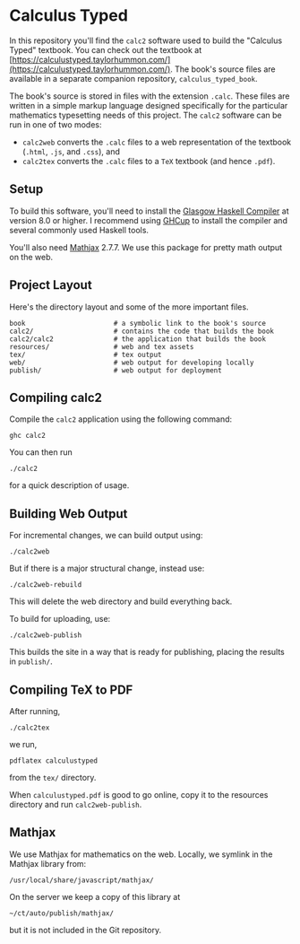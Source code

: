 
# Calculus Typed #

In this repository you'll find the `calc2` software used to build
the "Calculus Typed" textbook. You can check out the textbook at
[https://calculustyped.taylorhummon.com/](https://calculustyped.taylorhummon.com/).
The book's source files are available in a separate companion repository, `calculus_typed_book`.

The book's source is stored in files with the extension `.calc`. These files
are written in a simple markup language designed specifically for the particular
mathematics typesetting needs of this project. The `calc2` software can be run in
one of two modes:
* `calc2web` converts the `.calc` files to a web representation of
the textbook (`.html`, `.js`, and `.css`), and
* `calc2tex` converts the `.calc` files to a `TeX` textbook (and hence `.pdf`).


## Setup ##

To build this software, you'll need to install the [Glasgow Haskell Compiler](https://www.haskell.org/ghc/) at version 8.0 or higher. I recommend using [GHCup](https://www.haskell.org/ghcup/) to install the compiler and several commonly used Haskell tools.

You'll also need [Mathjax](https://www.mathjax.org/) 2.7.7. We use this package
for pretty math output on the web.


## Project Layout ##

Here's the directory layout and some of the more important files.

    book                      # a symbolic link to the book's source
    calc2/                    # contains the code that builds the book
    calc2/calc2               # the application that builds the book
    resources/                # web and tex assets
    tex/                      # tex output
    web/                      # web output for developing locally
    publish/                  # web output for deployment


## Compiling calc2 ##

Compile the `calc2` application using the following command:

    ghc calc2

You can then run

    ./calc2

for a quick description of usage.


## Building Web Output ##

For incremental changes, we can build output using:

    ./calc2web

But if there is a major structural change, instead use:

    ./calc2web-rebuild

This will delete the web directory and build everything back.

To build for uploading, use:

    ./calc2web-publish

This builds the site in a way that is ready for publishing, placing
the results in `publish/`.


## Compiling TeX to PDF ##

After running,

    ./calc2tex

we run,

    pdflatex calculustyped

from the `tex/` directory.

When `calculustyped.pdf` is good to go online, copy it to the
resources directory and run `calc2web-publish`.


## Mathjax ##

We use Mathjax for mathematics on the web. Locally, we symlink in the
Mathjax library from:

    /usr/local/share/javascript/mathjax/

On the server we keep a copy of this library at

    ~/ct/auto/publish/mathjax/

but it is not included in the Git repository.
